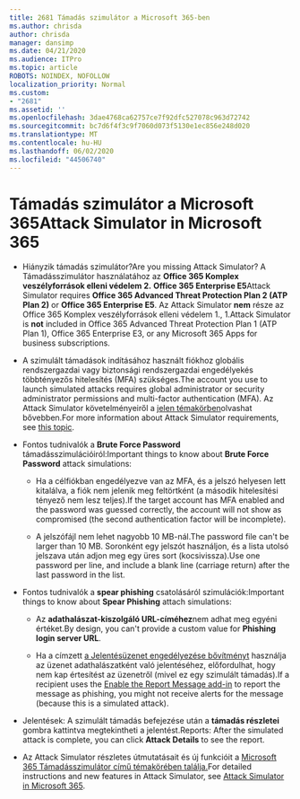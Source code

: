 ```yaml
---
title: 2681 Támadás szimulátor a Microsoft 365-ben
ms.author: chrisda
author: chrisda
manager: dansimp
ms.date: 04/21/2020
ms.audience: ITPro
ms.topic: article
ROBOTS: NOINDEX, NOFOLLOW
localization_priority: Normal
ms.custom:
- "2681"
ms.assetid: ''
ms.openlocfilehash: 3dae4768ca62757ce7f92dfc527078c963d72742
ms.sourcegitcommit: bc7d6f4f3c9f7060d073f5130e1ec856e248d020
ms.translationtype: MT
ms.contentlocale: hu-HU
ms.lasthandoff: 06/02/2020
ms.locfileid: "44506740"
---
```

# <a name="attack-simulator-in-microsoft-365"></a><span data-ttu-id="a7afd-102">Támadás szimulátor a Microsoft 365</span><span class="sxs-lookup"><span data-stu-id="a7afd-102">Attack Simulator in Microsoft 365</span></span>

- <span data-ttu-id="a7afd-103">Hiányzik támadás szimulátor?</span><span class="sxs-lookup"><span data-stu-id="a7afd-103">Are you missing Attack Simulator?</span></span> <span data-ttu-id="a7afd-104">A Támadásszimulátor használatához az **Office 365 Komplex veszélyforrások elleni védelem 2.** **Office 365 Enterprise E5**</span><span class="sxs-lookup"><span data-stu-id="a7afd-104">Attack Simulator requires **Office 365 Advanced Threat Protection Plan 2 (ATP Plan 2)** or **Office 365 Enterprise E5**.</span></span> <span data-ttu-id="a7afd-105">Az Attack Simulator **nem** része az Office 365 Komplex veszélyforrások elleni védelem 1., 1.</span><span class="sxs-lookup"><span data-stu-id="a7afd-105">Attack Simulator is **not** included in Office 365 Advanced Threat Protection Plan 1 (ATP Plan 1), Office 365 Enterprise E3, or any Microsoft 365 Apps for business subscriptions.</span></span>

- <span data-ttu-id="a7afd-106">A szimulált támadások indításához használt fiókhoz globális rendszergazdai vagy biztonsági rendszergazdai engedélyekés többtényezős hitelesítés (MFA) szükséges.</span><span class="sxs-lookup"><span data-stu-id="a7afd-106">The account you use to launch simulated attacks requires global administrator or security administrator permissions and multi-factor authentication (MFA).</span></span> <span data-ttu-id="a7afd-107">Az Attack Simulator követelményeiről a [jelen témakörben](https://docs.microsoft.com/microsoft-365/security/office-365-security/attack-simulator)olvashat bővebben.</span><span class="sxs-lookup"><span data-stu-id="a7afd-107">For more information about Attack Simulator requirements, see [this topic](https://docs.microsoft.com/microsoft-365/security/office-365-security/attack-simulator).</span></span>

- <span data-ttu-id="a7afd-108">Fontos tudnivalók a **Brute Force Password** támadásszimulációiról:</span><span class="sxs-lookup"><span data-stu-id="a7afd-108">Important things to know about **Brute Force Password** attack simulations:</span></span>

  - <span data-ttu-id="a7afd-109">Ha a célfiókban engedélyezve van az MFA, és a jelszó helyesen lett kitalálva, a fiók nem jelenik meg feltörtként (a második hitelesítési tényező nem lesz teljes).</span><span class="sxs-lookup"><span data-stu-id="a7afd-109">If the target account has MFA enabled and the password was guessed correctly, the account will not show as compromised (the second authentication factor will be incomplete).</span></span>

  - <span data-ttu-id="a7afd-110">A jelszófájl nem lehet nagyobb 10 MB-nál.</span><span class="sxs-lookup"><span data-stu-id="a7afd-110">The password file can't be larger than 10 MB.</span></span> <span data-ttu-id="a7afd-111">Soronként egy jelszót használjon, és a lista utolsó jelszava után adjon meg egy üres sort (kocsivissza).</span><span class="sxs-lookup"><span data-stu-id="a7afd-111">Use one password per line, and include a blank line (carriage return) after the last password in the list.</span></span>

- <span data-ttu-id="a7afd-112">Fontos tudnivalók a **spear phishing** csatolásáról szimulációk:</span><span class="sxs-lookup"><span data-stu-id="a7afd-112">Important things to know about **Spear Phishing** attach simulations:</span></span>

  - <span data-ttu-id="a7afd-113">Az **adathalászat-kiszolgáló URL-címéhez**nem adhat meg egyéni értéket.</span><span class="sxs-lookup"><span data-stu-id="a7afd-113">By design, you can't provide a custom value for **Phishing login server URL**.</span></span>

  - <span data-ttu-id="a7afd-114">Ha a címzett [a Jelentésüzenet engedélyezése bővítményt](https://docs.microsoft.com/microsoft-365/security/office-365-security/enable-the-report-message-add-in) használja az üzenet adathalászatként való jelentéséhez, előfordulhat, hogy nem kap értesítést az üzenetről (mivel ez egy szimulált támadás).</span><span class="sxs-lookup"><span data-stu-id="a7afd-114">If a recipient uses the [Enable the Report Message add-in](https://docs.microsoft.com/microsoft-365/security/office-365-security/enable-the-report-message-add-in) to report the message as phishing, you might not receive alerts for the message (because this is a simulated attack).</span></span>

- <span data-ttu-id="a7afd-115">Jelentések: A szimulált támadás befejezése után a **támadás részletei** gombra kattintva megtekintheti a jelentést.</span><span class="sxs-lookup"><span data-stu-id="a7afd-115">Reports: After the simulated attack is complete, you can click **Attack Details** to see the report.</span></span>

- <span data-ttu-id="a7afd-116">Az Attack Simulator részletes útmutatásait és új funkcióit a [Microsoft 365 Támadásszimulátor című témakörében találja.](https://docs.microsoft.com/microsoft-365/security/office-365-security/attack-simulator)</span><span class="sxs-lookup"><span data-stu-id="a7afd-116">For detailed instructions and new features in Attack Simulator, see [Attack Simulator in Microsoft 365](https://docs.microsoft.com/microsoft-365/security/office-365-security/attack-simulator).</span></span>
